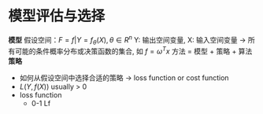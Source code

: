 
# 模型评估与选择
**模型**
假设空间：$F ={f|Y=f_\theta(X),\theta \in  R^n}$ Y: 输出空间变量, X: 输入空间变量 $\rightarrow$ 所有可能的条件概率分布或决策函数的集合, 如 $f = \omega^Tx$
方法 = 模型 + 策略 + 算法
**策略**
- 如何从假设空间中选择合适的策略 $\rightarrow$ loss function or cost function
- $L(Y,f(X))$ usually > 0 
- loss function
	- 0-1 Lf  
<!--stackedit_data:
eyJoaXN0b3J5IjpbMTY1MjI2NjAyMywtMTI4MzYzNDg2N119
-->